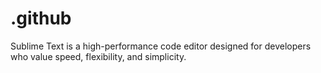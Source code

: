 # .github
Sublime Text is a high-performance code editor designed for developers who value speed, flexibility, and simplicity.
